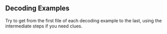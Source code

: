 Decoding Examples
-----------------

Try to get from the first file of each decoding example to the last, using the intermediate steps if you need clues.
